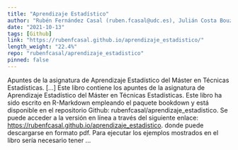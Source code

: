 ```yaml
---
title: "Aprendizaje Estadístico"
author: "Rubén Fernández Casal (ruben.fcasal@udc.es), Julián Costa Bouzas (julian.costa@udc.es), Manuel Oviedo de la Fuente (manuel.oviedo@udc.es)"
date: "2021-10-13"
tags: [Github]
link: "https://rubenfcasal.github.io/aprendizaje_estadistico/"
length_weight: "22.4%"
repo: "rubenfcasal/aprendizaje_estadistico"
pinned: false
---
```


Apuntes de la asignatura de Aprendizaje Estadístico del Máster en Técnicas Estadísticas. [...] Este libro contiene los apuntes de la asignatura de Aprendizaje Estadístico del Máster en Técnicas Estadísticas. Este libro ha sido escrito en R-Markdown empleando el paquete bookdown y está disponible en el repositorio Github: rubenfcasal/aprendizaje_estadistico.
Se puede acceder a la versión en línea a través del siguiente enlace: https://rubenfcasal.github.io/aprendizaje_estadistico. donde puede descargarse en formato pdf. Para ejecutar los ejemplos mostrados en el libro sería necesario tener ...
